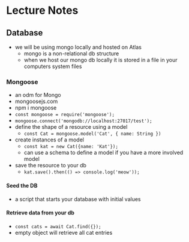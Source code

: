 # Lecture Notes

## Database
- we will be using mongo locally and hosted on Atlas
  - mongo is a non-relational db structure
  - when we host our mongo db locally it is stored in a file in your computers system files

### Mongoose
- an odm for Mongo
- mongoosejs.com
- npm i mongoose
- `const mongoose = require('mongoose');`
- `mongoose.connect('mongodb://localhost:27017/test');`
- define the shape of a resource using a model
  - `const Cat = mongoose.model('Cat', { name: String })`
- create instances of a model
  - `const kat = new Cat({name: 'Kat'});`
  - can use a schema to define a model if you have a more involved model
- save the resource to your db
  - `kat.save().then(() => console.log('meow'));`

#### Seed the DB
- a script that starts your database with initial values

#### Retrieve data from your db
- `const cats = await Cat.find({});`
- empty object will retrieve all cat entries


